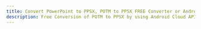 ---title: Convert PowerPoint to PPSX, POTM to PPSX FREE Converter or Android SDKdescription: Free Conversion of POTM to PPSX by using Android Cloud APIs & SDKs. Also Create, Edit & Render Microsoft Word & OpenOffice documents in the Cloud.---